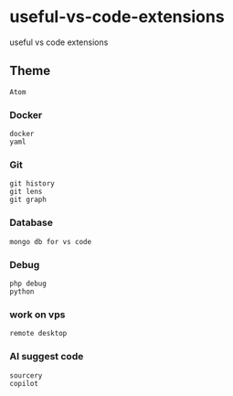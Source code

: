 # useful-vs-code-extensions
useful vs code extensions

## Theme
```
Atom
```

### Docker
```
docker
yaml
```

### Git
```
git history
git lens
git graph
```

### Database
```
mongo db for vs code
```

### Debug
```
php debug
python
```

### work on vps
```
remote desktop
```

### AI suggest code
```
sourcery
copilot
```

